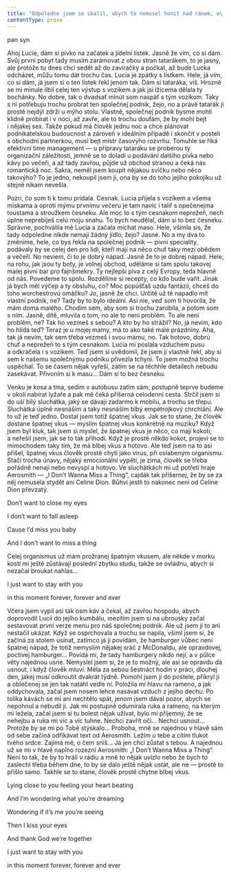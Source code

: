 ```yaml
---
title: "Odpoledne jsem se sbalil, abych to nemusel honit nad ránem, a\_teď tu a\_tam koukám na hodinky, jestli už je doba na tatarák\\. Podle zdejšího všeobecně přijímanýho rozvrhu je zrovna čas něco mezi odpoledním oranžovým aperolem a\_večerním tatarákem\\. Ani odpoledne, ani večer\\. Je tma, po horách už asi nikdo nechodí, lyžařský lanovky jsou dávno vypnutý a\_mně není úplně jasný, co se jako má touhle dobou dělat? Tahle doba mezi, časová díra mezi stmíváním a\_večeří, tady asi nejspíš nikoho moc nesere, každej to do večeře nějak snadno překlepe\\. Jenomže já jsem v\_trochu jiný situaci\_— je to můj poslední večer a\_nechce se mi to jen tak prokoukat do stropu\\. Jestli chci večer sedět v\_podniku, kde pracuje Lucia, tak je jasný, že tam zatím nemůžu, od půl osmý do zavíračky o\_půlnoci bude podle mě tak akorát na hraně\\. Přijít tam už teď, tak budu vypadat jako úplnej magor\\. Na ulici mi trochu dojde, k\_čemu je tenhle čas určenej, teď se asi podle všeho nakupuje\\. Lidi s\_břichem nalitým oranžovou vodou a\_nacpaným burákama začínají v\_houfech pobíhat s\_taškama od obchodu k\_obchodu\\. Dávají si hodinku pohybu na slehnutí\\. Takže se asi přizpůsobím, jasně že nebudu pobíhat mezi obchodama; jednak nevím, co bych kupoval, pak už taky nemám moc peněz a\_asi bych na tenhle ruch ani neměl nervy\\. Ale trocha pohybu na slehnutí před večeří není špatnej nápad, takže se procpu davem nakupovatelů a\_zahnu k\_místnímu parčíku a\_pak v\_pravidelným tempu obcházím kolem dokola jezírko\_— třikrát po směru hodinovejch ručiček, třikrát v\_protisměru\\. Mám dojem, že pár lidí se psama na vodítku to tady dělá úplně stejně jako já\\. S\_každým dalším kolečkem kolem jezírka jsem pevněji rozhodnutej se sem vrátit a\_společně s\_Lucií dát přímej tvrdej zásah zdejšímu gastronomickýmu byznysu\\. No, a\_není úplně vyloučený, že tu a\_tam, abych dámě udělal radost, s\_ní absolvuju nějakou příšernou túru na sněžnicích, takže kolečka kolem parku beru jako začátek kondiční přípravy\\. Tak, a\_mám vytráveno, jsem příjemně unavenej, mám prokysličený plíce a\_je půl osmý\_— zdejší oficiální začátek večera\\. Nakupující dav z\_hlavní ulice zmizel, obchody zavírají a\_lidi se tu a\_tam začínají trousit do hospod\\."
contentType: prose
---
```


<section>

pan syn

Ahoj Lucie, dám si pivko na začátek a jídelní lístek. Jasně že vím, co si dám. Svůj první pobyt tady musím zarámovat z obou stran tatarákem, to je jasný, ale protože tu dnes chci sedět až do zavíračky a počkat, až bude Lucka odcházet, můžu tomu dát trochu čas. Lucia je zpátky s lístkem. Hele, já vím, co si dám, já jsem si o ten lístek řekl jenom tak. Dám si tataráka, víš. Hrozně se mi minule líbil celej ten výstup s vozíkem a jak jsi lžícema dělala ty bochánky. No dobre, tak o dvadsať minút som naspäť s tým vozíkom. Taky s ní potřebuju trochu probrat ten společnej podnik, žejo, no a právě tatarák ji prostě nejdýl zdrží u mýho stolu. Vlastně, společnej podnik bysme mohli klidně probírat i v noci, až zavře, ale to trochu doufám, že by mohl bejt i nějakej sex. Takže pokud má člověk jednu noc a chce plánovat podnikatelskou budoucnost a zároveň v ideálním případě i skončit v posteli s obchodní partnerkou, musí bejt mistr časovýho rozvrhu. Tomuhle se říká efektivní time management — u přípravy tataráku se proberou ty organizační záležitosti, jemně se to doladí u podávání dalšího pivka nebo kávy po večeři, a až tady zavřou, půjde už obchod stranou a čeká nás romantická noc. Sakra, neměl jsem koupit nějakou svíčku nebo něco takovýho? To je jedno, nekoupil jsem ji, ona by se do toho jejího pokojíku už stejně nikam nevešla.

Pozri, čo som ti k tomu pridala. Cesnak. Lucia přijela s vozíkem a všema miskama a oproti mýmu prvnímu večeru je tam navíc i talíř s opečenejma toustama a stroužkem česneku. Ale moc to s tým cesnakom neprežeň, nech úplne neprebiješ celú moju snahu. To bych neudělal, dám si to bez česneku. Správne, pochválila mě Lucia a začala míchat maso. Hele, všimla sis, že tady odpoledne nikde nemají žádný jídlo, žejo? Jasné. No a my dva to změníme, hele, co bys řekla na společnej podnik — pivní speciality, podávaly by se celej den pro lidi, kteří mají na něco chuť taky mezi obědem a večeří. No neviem, či to je dobrý nápad. Jasně že to je dobrej nápad. Hele, na rohu, jak jsou ty boty, je volnej obchod, uděláme si tam spolu takovej malej pivní bar pro fajnšmekry. Ty nejlepší piva z celý Evropy, teda hlavně od nás. Povedeme to spolu. Rozdělíme si recepty, co kdo bude vařit. Jinak já bych měl výčep a ty obsluhu, co? Moc popúšťaš uzdu fantázii, chceš do toho worchestrovú omáčku? Jo, jasně že chci. Určitě už tě napadlo mít vlastní podnik, ne? Tady by to bylo ideální. Asi nie, veď som ti hovorila, že mám doma malého. Chodím sem, aby som si trochu zarobila, a potom som s ním. Jasně, dítě, mluvila o tom, no ale to není problém. To ale není problém, ne? Tak ho vezmeš s sebou? A kto by ho strážil? No, já nevím, kdo ho hlídá teď? Teraz je u mojej mamy, má to ako také malé prázdniny. Aha, tak já nevím, tak sem třeba vezmeš i svou mámu, no. Tak hotovo, dobrú chuť a neprežeň to s tým cesnakom. Lucia mi poslala vzduchem pusu a odkráčela i s vozíkem. Teď jsem si uvědomil, že jsem jí vlastně řekl, aby si sem k našemu společnýmu podniku přivezla tchyni. To jsem možná trochu uspěchal. To se časem nějak vyřeší, zatím se na těchhle detailech nebudu zasekávat. Přivoním si k masu… Dám si to bez česneku.

Venku je kosa a tma, sedím v autobusu zatím sám, postupně teprve budeme v okolí nabírat lyžaře a pak mě čeká příšerná celodenní cesta. Strčil jsem si do uší bílý sluchátka, jaký se dávají zadarmo k mobilu, a trochu se třepu. Sluchátka úplně nesnáším a taky nesnáším blbý empétrojkový chrchlání. Ale to už je teď jedno. Dostal jsem totiž špatnej vkus. Jak se to stane, že člověk dostane špatnej vkus — myslím špatnej vkus konkrétně na muziku? Když jsem byl kluk, tak jsem si myslel, že špatnej vkus je něco, co mají kokoti, a neřešil jsem, jak se to tak přihodí. Když je prostě někdo kokot, projeví se to mimochodem taky tím, že má blbej vkus a hotovo. Ale teď jsem na to asi přišel, špatnej vkus člověk prostě chytí jako virus, při oslabeným organismu. Stačí trocha únavy, nějaký emocionální vypětí, je zima, člověk se třeba pořádně nenají nebo nevyspí a hotovo. Ve sluchátkách mi už potřetí hraje Aerosmith — „I Don’t Wanna Miss a Thing“, cajdák tak příšernej, že by se za něj nemusela stydět ani Celine Dion. Bůhví jestli to nakonec není od Celine Dion převzatý.

Don’t want to close my eyes

I don’t want to fall asleep

Cause I’d miss you baby

And I don’t want to miss a thing

Celej organismus už mám prožranej špatným vkusem, ale někde v morku kostí mi ještě zůstávají poslední zbytku studu, takže se ovládnu, abych si nezačal broukat nahlas…

I just want to stay with you

in this moment forever, forever and ever

Včera jsem vypil asi tak osm káv a čekal, až zavřou hospodu, abych doprovodil Lucii do jejího kumbálu, mezitím jsem si na ubrousky začal sestavovat první verze menu pro náš společnej podnik. Ale už jsem jí to ani nestačil ukázat. Když se osprchovala a trochu se napila, všiml jsem si, že začíná za stolem usínat, zatímco já jí povídám, že hamburger vůbec není špatnej nápad, že totiž nemyslím nějakej sráč z McDonaldu, ale opravdovej, poctivej hamburger… Povídá mi, že tady hamburgery nikdo nejí, a v půlce věty najednou usne. Nemyslel jsem si, že je to možný, ale asi se opravdu dá usnout, i když člověk mluví. Měla za sebou šestnáct hodin v práci, dlouhej den, jakej musí odkroutit dvakrát týdně. Pomohl jsem jí do postele, přikryl ji a oblečenej se jen tak natáhl vedle ní. Položila mi hlavu na rameno, a jak oddychovala, začal jsem nosem lehce nasávat vzduch z jejího dechu. Po tolika kávách se mi ani nechtělo spát, jenom jsem dával pozor, abych se nepohnul a nebudil ji. Jak mi postupně odumírala ruka a rameno, na kterým mi ležela, začal jsem si tu bolest nějak užívat, bylo mi příjemný, že se nehejbu a ruka mi víc a víc tuhne. Nechci zavřít oči… Nechci usnout… Protože by se mi po Tobě stýskalo… Proboha, mně se najednou v hlavě sám od sebe začíná odříkávat text od Aerosmith. Ležím u tebe a cítím tlukot tvého srdce. Zajímá mě, o čem sníš… Já jen chci zůstat s tebou. A najednou už se mi v hlavě naplno rozezní Aerosmith: „I Don’t Wanna Miss a Thing“. Není to tak, že by to hráli v rádiu a mně to nějak uvízlo nebo že bych to zaslechl třeba během dne, to by se dalo ještě nějak ustát, ale ne — prostě to přišlo samo. Takhle se to stane, člověk prostě chytne blbej vkus.

Lying close to you feeling your heart beating

And I’m wondering what you’re dreaming

Wondering if it’s me you’re seeing

Then I kiss your eyes

And thank God we’re together

I just want to stay with you

in this moment forever, forever and ever

</section>
